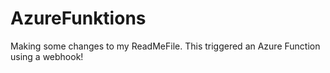 # AzureFunktions

Making some changes to my ReadMeFile. This triggered an Azure Function using a webhook!
